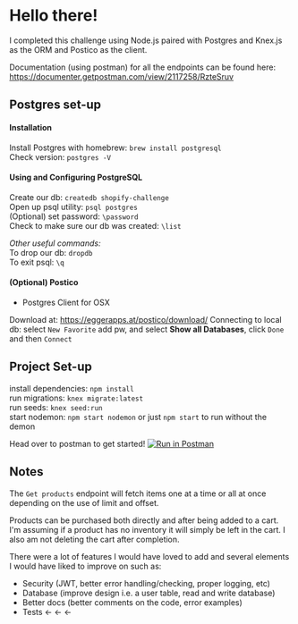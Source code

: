 # Hello there!

I completed this challenge using Node.js paired with Postgres and Knex.js as the ORM and Postico as the client.

Documentation (using postman) for all the endpoints can be found here: https://documenter.getpostman.com/view/2117258/RzteSruv

## Postgres set-up

#### Installation

Install Postgres with homebrew: `brew install postgresql`     
Check version: `postgres -V`    

#### Using and Configuring PostgreSQL

Create our db: `createdb shopify-challenge`   
Open up psql utility: `psql postgres`   
(Optional) set password: `\password`   
Check to make sure our db was created: `\list`   

*Other useful commands:*   
To drop our db: `dropdb`   
To exit psql: `\q`   

#### (Optional) Postico

- Postgres Client for OSX

Download at: https://eggerapps.at/postico/download/
Connecting to local db: select `New Favorite` add pw, and select **Show all Databases**, click `Done` and then `Connect`

## Project Set-up

install dependencies: `npm install`   
run migrations: `knex migrate:latest`   
run seeds: `knex seed:run`   
start nodemon: `npm start nodemon` or just `npm start` to run without the demon    

Head over to postman to get started!
[![Run in Postman](https://run.pstmn.io/button.svg)](https://app.getpostman.com/run-collection/d4cddeb5d988215021c9)

## Notes

The `Get products` endpoint will fetch items one at a time or all at once depending on the use of limit and offset.

Products can be purchased both directly and after being added to a cart. I'm assuming if a product has no inventory it will simply be left in the cart. I also am not deleting the cart after completion.

There were a lot of features I would have loved to add and several elements I would have liked to improve on such as:

- Security (JWT, better error handling/checking, proper logging, etc)
- Database (improve design i.e. a user table, read and write database)
- Better docs (better comments on the code, error examples)
- Tests <- <- <-
